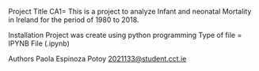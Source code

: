Project Title
CA1= This is a project to analyze Infant and neonatal Mortality in Ireland for the period of 1980 to 2018.

Installation
Project was create using python programming
Type of file = IPYNB File (.ipynb)

Authors
Paola Espinoza Potoy
2021133@student.cct.ie
